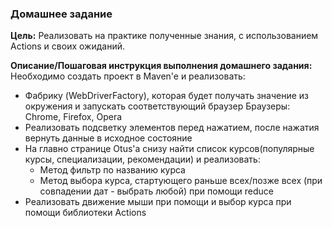 ### Домашнее задание
**Цель:**
Реализовать на практике полученные знания, с использованием Actions и своих ожиданий.

**Описание/Пошаговая инструкция выполнения домашнего задания:**
Необходимо создать проект в Maven'e и реализовать:

* Фабрику (WebDriverFactory), которая будет получать значение из окружения и запускать соответствующий браузер
Браузеры: Chrome, Firefox, Opera
* Реализовать подсветку элементов перед нажатием, после нажатия вернуть данные в исходное состояние
* На главно странице Otus'a снизу найти список курсов(популярные курсы, специализации, рекомендации) и реализовать:
  * Метод фильтр по названию курса
  + Метод выбора курса, стартующего раньше всех/позже всех (при совпадении дат - выбрать любой) при помощи reduce
* Реализовать движение мыши при помощи и выбор курса при помощи библиотеки Actions